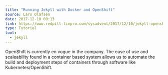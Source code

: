 ```yaml
---
title: "Running Jekyll with Docker and OpenShift"
source: Lars Olafsen
date: 2017-12-10 09:13
link: https://www.redpill-linpro.com/sysadvent/2017/12/10/jekyll-openshift.html?ref=stackshare
type: Tutorial
tool:
  - jekyll
---
```

OpenShift is currently en vogue in the company. The ease of use and scaleability found in a container based system allows us to automate the build and deployment steps of containers through software like Kubernetes/OpenShift.






